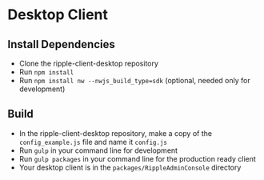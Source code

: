 # Desktop Client

## Install Dependencies

- Clone the ripple-client-desktop repository
- Run `npm install`
- Run `npm install nw --nwjs_build_type=sdk` (optional, needed only for
  development)

## Build

- In the ripple-client-desktop repository, make a copy of the `config_example.js` file and name it `config.js`
- Run `gulp` in your command line for development
- Run `gulp packages` in your command line for the production ready client
- Your desktop client is in the `packages/RippleAdminConsole` directory
